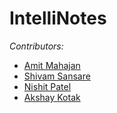 
# IntelliNotes

 *Contributors:*
* [Amit Mahajan](https://github.com/amitmahajan29)
* [Shivam Sansare](https://github.com/shivamsansare)
* [Nishit Patel](https://github.com/patelnishit835)
* [Akshay Kotak](https://github.com/akshay2102)

